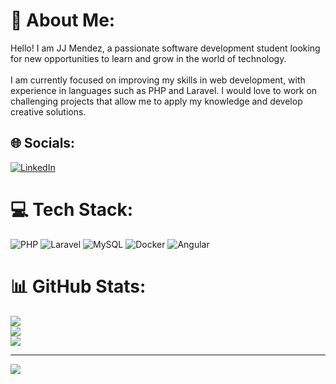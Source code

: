 # 💫 About Me:
Hello! I am JJ Mendez, a passionate software development student looking for new opportunities to learn and grow in the world of technology.<br><br>I am currently focused on improving my skills in web development, with experience in languages such as PHP and Laravel. I would love to work on challenging projects that allow me to apply my knowledge and develop creative solutions.


## 🌐 Socials:
[![LinkedIn](https://img.shields.io/badge/LinkedIn-%230077B5.svg?logo=linkedin&logoColor=white)](https://linkedin.com/in/devjjmendez) 

# 💻 Tech Stack:
![PHP](https://img.shields.io/badge/php-%23777BB4.svg?style=for-the-badge&logo=php&logoColor=white) ![Laravel](https://img.shields.io/badge/laravel-%23FF2D20.svg?style=for-the-badge&logo=laravel&logoColor=white) ![MySQL](https://img.shields.io/badge/mysql-%2300000f.svg?style=for-the-badge&logo=mysql&logoColor=white) ![Docker](https://img.shields.io/badge/docker-%230db7ed.svg?style=for-the-badge&logo=docker&logoColor=white) ![Angular](https://img.shields.io/badge/angular-%23DD0031.svg?style=for-the-badge&logo=angular&logoColor=white)
# 📊 GitHub Stats:
![](https://github-readme-stats.vercel.app/api?username=DevJJMendez&theme=radical&hide_border=true&include_all_commits=false&count_private=false)<br/>
![](https://github-readme-streak-stats.herokuapp.com/?user=DevJJMendez&theme=radical&hide_border=true)<br/>
![](https://github-readme-stats.vercel.app/api/top-langs/?username=DevJJMendez&theme=radical&hide_border=true&include_all_commits=false&count_private=false&layout=compact)

---
[![](https://visitcount.itsvg.in/api?id=DevJJMendez&icon=5&color=6)](https://visitcount.itsvg.in)
